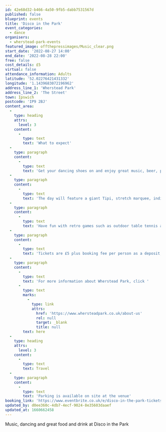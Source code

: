 ```yaml
---
id: 42e68d32-b466-4a50-9fb5-dabb7531567d
published: false
blueprint: events
title: 'Disco in the Park'
event_categories:
  - dance
organisers:
  - wherstead-park-events
featured_image: offthepressimages/Music_clear.png
start_date: '2022-08-27 14:00'
end_date: '2022-08-28 22:00'
free: false
cost_details: £5
virtual: false
attendance_information: Adults
latitude: '52.02276421431332'
longitude: '1.1439683072196962'
address_line_1: 'Wherstead Park'
address_line_2: 'The Street'
town: Ipswich
postcode: 'IP9 2BJ'
content_area:
  -
    type: heading
    attrs:
      level: 3
    content:
      -
        type: text
        text: 'What to expect'
  -
    type: paragraph
    content:
      -
        type: text
        text: 'Get your dancing shoes on and enjoy great music, beer, premium cocktails and incredible street food on the stunning garden terrace.'
  -
    type: paragraph
    content:
      -
        type: text
        text: 'The day will feature a giant Tipi, stretch marquee, individual chill out seating areas, two licenced bars, delicious pizza truck and live music from resident DJ, Charlotte Moss. There will also be a performance from Funky Voices, live on Saturday 27th.'
  -
    type: paragraph
    content:
      -
        type: text
        text: 'Have fun with retro games such as outdoor table tennis and swing ball.'
  -
    type: paragraph
    content:
      -
        type: text
        text: 'Tickets are £5 plus booking fee per person as a deposit, redeemable against your first drink.'
  -
    type: paragraph
    content:
      -
        type: text
        text: 'For more information about Wherstead Park, click '
      -
        type: text
        marks:
          -
            type: link
            attrs:
              href: 'https://www.whersteadpark.co.uk/about-us'
              rel: null
              target: _blank
              title: null
        text: here
  -
    type: heading
    attrs:
      level: 3
    content:
      -
        type: text
        text: Travel
  -
    type: paragraph
    content:
      -
        type: text
        text: 'Parking is available on site at the venue'
booking_link: 'https://www.eventbrite.co.uk/e/disco-in-the-park-tickets-288574422867?aff=ebdssbcitybrowse eventbrite'
updated_by: d0ee360c-4db7-4ecf-9024-8e35603daaef
updated_at: 1660662458
---
```

Music, dancing and great food and drink at Disco in the Park